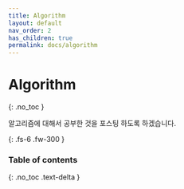 ```yaml
---
title: Algorithm
layout: default
nav_order: 2
has_children: true
permalink: docs/algorithm
---
```


# Algorithm
{: .no_toc }

알고리즘에 대해서 공부한 것을 포스팅 하도록 하겠습니다.

{: .fs-6 .fw-300 }

### Table of contents
{: .no_toc .text-delta }
